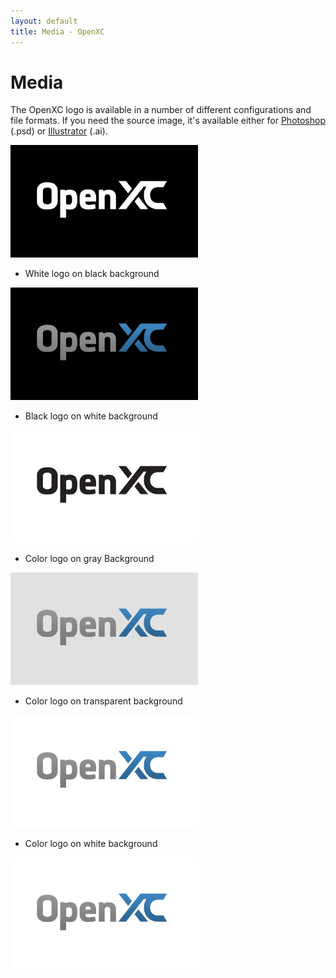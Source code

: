 ```yaml
---
layout: default
title: Media - OpenXC
---
```


<div class="page-header">
    <h1>Media</h1>
</div>

The OpenXC logo is available in a number of different configurations and file
formats. If you need the source image, it's available either for
[Photoshop](/images/logos/openxc-logo.psd) (.psd) or
[Illustrator](/images/logos/openxc-logo-color.ai) (.ai).

<a href="/images/logos/openxc-logo-whiteonblack.png">
<img src="/images/logos/openxc-logo-whiteonblack-thumb.png"/>
</a>

* White logo on black background

<a href="/images/logos/openxc-logo-blackbg.png">
<img src="/images/logos/openxc-logo-blackbg-thumb.png"/>
</a>

* Black logo on white background

<a href="/images/logos/openxc-logo-blackonwhite.png">
<img src="/images/logos/openxc-logo-blackonwhite-thumb.png"/>
</a>

* Color logo on gray Background

<a href="/images/logos/openxc-logo-gray.png">
<img src="/images/logos/openxc-logo-gray-thumb.png"/>
</a>

* Color logo on transparent background

<a href="/images/logos/openxc-logo-transparent.png">
<img src="/images/logos/openxc-logo-transparent-thumb.png"/>
</a>

* Color logo on white background

<a href="/images/logos/openxc-logo-whitebg.png">
<img src="/images/logos/openxc-logo-whitebg-thumb.png"/>
</a>

